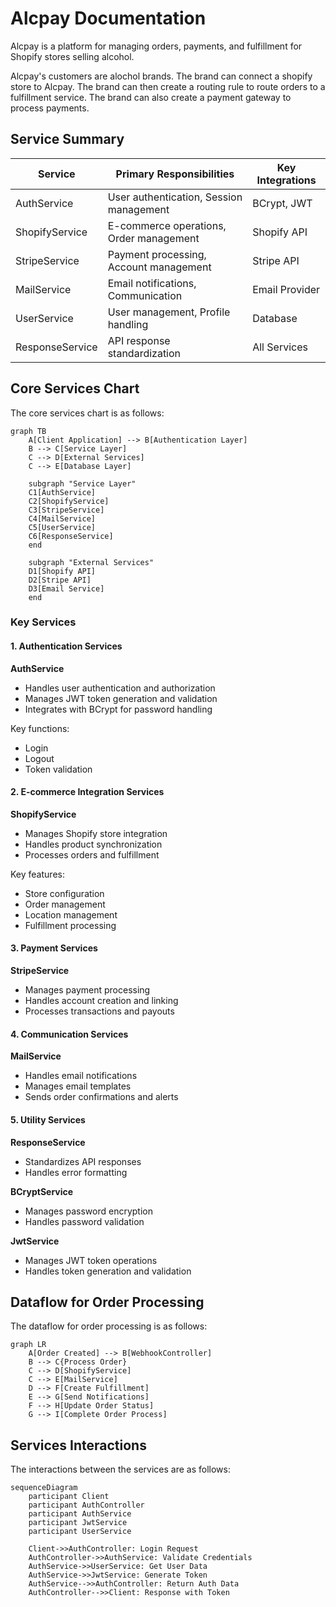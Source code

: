 # Alcpay Documentation

Alcpay is a platform for managing orders, payments, and fulfillment for Shopify stores selling alcohol.

Alcpay's customers are alochol brands.  The brand can connect a shopify store to Alcpay.  The brand can then create a routing rule to route orders to a fulfillment service.  The brand can also create a payment gateway to process payments.

## Service Summary

| Service | Primary Responsibilities | Key Integrations |
|---------|------------------------|------------------|
| AuthService | User authentication, Session management | BCrypt, JWT |
| ShopifyService | E-commerce operations, Order management | Shopify API |
| StripeService | Payment processing, Account management | Stripe API |
| MailService | Email notifications, Communication | Email Provider |
| UserService | User management, Profile handling | Database |
| ResponseService | API response standardization | All Services |

## Core Services Chart

The core services chart is as follows:

```mermaid
graph TB
    A[Client Application] --> B[Authentication Layer]
    B --> C[Service Layer]
    C --> D[External Services]
    C --> E[Database Layer]
    
    subgraph "Service Layer"
    C1[AuthService]
    C2[ShopifyService]
    C3[StripeService]
    C4[MailService]
    C5[UserService]
    C6[ResponseService]
    end
    
    subgraph "External Services"
    D1[Shopify API]
    D2[Stripe API]
    D3[Email Service]
    end
```

### Key Services

#### 1. Authentication Services
**AuthService**
- Handles user authentication and authorization
- Manages JWT token generation and validation 
- Integrates with BCrypt for password handling

Key functions:
- Login
- Logout
- Token validation

#### 2. E-commerce Integration Services
**ShopifyService**
- Manages Shopify store integration
- Handles product synchronization
- Processes orders and fulfillment

Key features:
- Store configuration
- Order management
- Location management
- Fulfillment processing

#### 3. Payment Services
**StripeService**
- Manages payment processing
- Handles account creation and linking
- Processes transactions and payouts

#### 4. Communication Services
**MailService**
- Handles email notifications
- Manages email templates
- Sends order confirmations and alerts

#### 5. Utility Services
**ResponseService**
- Standardizes API responses
- Handles error formatting

**BCryptService**
- Manages password encryption
- Handles password validation

**JwtService**
- Manages JWT token operations
- Handles token generation and validation

## Dataflow for Order Processing

The dataflow for order processing is as follows:

```mermaid
graph LR
    A[Order Created] --> B[WebhookController]
    B --> C{Process Order}
    C --> D[ShopifyService]
    C --> E[MailService]
    D --> F[Create Fulfillment]
    E --> G[Send Notifications]
    F --> H[Update Order Status]
    G --> I[Complete Order Process]
```

## Services Interactions

The interactions between the services are as follows:

```mermaid
sequenceDiagram
    participant Client
    participant AuthController
    participant AuthService
    participant JwtService
    participant UserService
    
    Client->>AuthController: Login Request
    AuthController->>AuthService: Validate Credentials
    AuthService->>UserService: Get User Data
    AuthService->>JwtService: Generate Token
    AuthService-->>AuthController: Return Auth Data
    AuthController-->>Client: Response with Token
```

